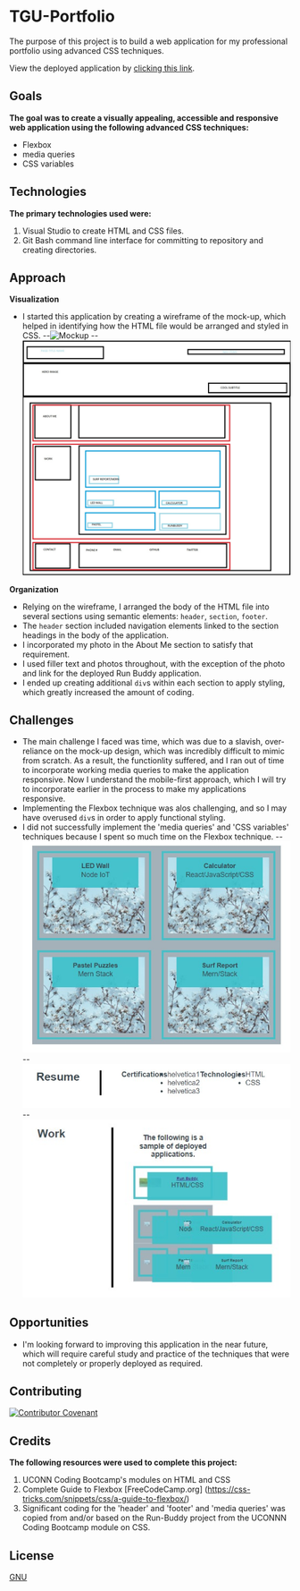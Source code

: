 # TGU-Portfolio
The purpose of this project is to build a web application for my professional portfolio using advanced CSS techniques.

View the deployed application by [clicking this link](https://tresha-gaye.github.io/TGU-Portfolio/).

## Goals

**The goal was to create a visually appealing, accessible and responsive web application using the following advanced CSS techniques:**
- Flexbox
- media queries
- CSS variables

## Technologies

**The primary technologies used were:**
1. Visual Studio to create HTML and CSS files.
2. Git Bash command line interface for committing to repository and creating directories. 

## Approach

**Visualization**
- I started this application by creating a wireframe of the mock-up, which helped in identifying how the HTML file would be arranged and styled in CSS.
--![Mockup](./assets/images/02-advanced-css-homework-demo.gif)
--![Wireframe](./assets/images/portfolio-wireframe.jpg)

**Organization**
- Relying on the wireframe, I arranged the body of the HTML file into several sections using semantic elements: `header`, `section`, `footer`.
- The `header` section included navigation elements linked to the section headings in the body of the application.
- I incorporated my photo in the About Me section to satisfy that requirement.
- I used filler text and photos throughout, with the exception of the photo and link for the deployed Run Buddy application.
- I ended up creating additional `div`s within each section to apply styling, which greatly increased the amount of coding.

## Challenges
- The main challenge I faced was time, which was due to a slavish, over-reliance on the mock-up design, which was incredibly difficult to mimic from scratch. As a result, the functionlity suffered, and I ran out of time to incorporate working media queries to make the application responsive. Now I understand the mobile-first approach, which I will try to incorporate earlier in the process to make my applications responsive.
- Implementing the Flexbox technique was alos challenging, and so I may have overused `div`s in order to apply functional styling. 
- I did not successfully implement the 'media queries' and 'CSS variables' techniques because I spent so much time on the Flexbox technique.
--![An example of boxes within boxes](./assets/images/work-product.jpg)
--![An example of improper application of flex](./assets/images/resume.jpg)
--![An example of unresponsive webpage @ 768px width](./assets/images/screen-size.jpg)

## Opportunities
- I'm looking forward to improving this application in the near future, which will require careful study and practice of the techniques that were not completely or properly deployed as required.

## Contributing

[![Contributor Covenant](https://img.shields.io/badge/Contributor%20Covenant-2.1-4baaaa.svg)](code_of_conduct.md)

## Credits

**The following resources were used to complete this project:**
1. UCONN Coding Bootcamp's modules on HTML and CSS
2. Complete Guide to Flexbox [FreeCodeCamp.org] (https://css-tricks.com/snippets/css/a-guide-to-flexbox/)
3. Significant coding for the 'header' and 'footer' and 'media queries' was copied from and/or based on the Run-Buddy project from the UCONNN Coding Bootcamp module on CSS. 

## License
[GNU](https://opensource.org/licenses/GPL-3.0)

